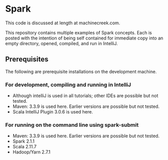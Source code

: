 # Spark
This code is discussed at length at machinecreek.com.

This repository contains multiple examples of Spark concepts. Each is posted with the intention of being self contained for immediate copy into an empty directory, opened, compiled, and run in IntelliJ.

## Prerequisites
The following are prerequisite installations on the development machine.

### For development, compiling and running in IntelliJ
* Although intelliJ is used in all tutorials; other IDEs are possible but not tested.
* Maven: 3.3.9 is used here. Earlier versions are possible but not tested.
* Scala IntelliJ Plugin 3.0.6 is used here.

### For running on the command line using spark-submit
* Maven: 3.3.9 is used here. Earlier versions are possible but not tested.
* Spark 2.1.1
* Scala 2.11.7
* Hadoop/Yarn 2.7.1






